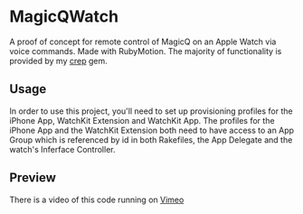 # MagicQWatch
A proof of concept for remote control of MagicQ on an Apple Watch via voice commands. Made with RubyMotion. The majority of functionality is provided by my [crep](https://github.com/pixlwave/crep) gem.

## Usage
In order to use this project, you'll need to set up provisioning profiles for the iPhone App, WatchKit Extension and WatchKit App. The profiles for the iPhone App and the WatchKit Extension both need to have access to an App Group which is referenced by id in both Rakefiles, the App Delegate and the watch's Inferface Controller.

## Preview
There is a video of this code running on [Vimeo](https://vimeo.com/126852871)

